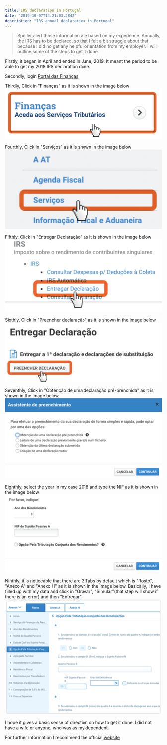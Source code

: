 ```yaml
---
title: IRS declaration in Portugal
date: "2019-10-07T14:21:03.284Z"
description: "IRS annual declaration in Portugal"
---
```


> Spoiler alert those information are based on my experience. 
> Annually, the IRS has to be declared, so that I felt a bit struggle about that because I did no get any helpful orientation from
> my employer. 
> I will outline some of the steps to get it done.

Firstly, it began in April and ended in June, 2019. It meant the period to be able to get my 2018 IRS declaration done. 

Secondly, login [Portal das Finanças](https://www.portaldasfinancas.gov.pt) 

Thirdly, Click in "Finanças" as it is shown in the image below
 ![Financas](./irs1.png)

Fourthly, Click in "Serviços" as it is shown in the image below
![Financas](./irs2.png)

Fifthly, Click in "Entregar Declaração" as it is shown in the image below
![Financas](./irs3.png)

Sixthly, Click in "Preencher declaração" as it is shown in the image below
![Financas](./irs4.png)

Seventhly, Click in "Obtenção de uma declaração pré-prenchida" as it is shown in the image below
![Financas](./irs5.png)

Eighthly, select the year in my case 2018 and type the NIF as it is shown in the image below
![Financas](./irs61.png)

Ninthly, it is noticeable that there are 3 Tabs by default which is "Rosto", "Anexo A" and "Anexo H" as it is shown in the 
image below. Basically, I have filled up with my data and click in "Gravar", "Simular"(that step will show if there is an error) and then "Entregar".  
![Financas](./irs7.png)

I hope it gives a basic sense of direction on how to get it done. I did not have a wife or anyone, who was as my dependent. 

For further information I recommend the official [website](https://www.portaldasfinancas.gov.pt/at/html/index.html) 

